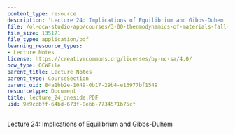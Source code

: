 ```yaml
---
content_type: resource
description: 'Lecture 24: Implications of Equilibrium and Gibbs-Duhem'
file: /ol-ocw-studio-app/courses/3-00-thermodynamics-of-materials-fall-2002/9e9ccbff64bd673f8ebb7734571b75cf_lecture_24_oneside.PDF
file_size: 135171
file_type: application/pdf
learning_resource_types:
- Lecture Notes
license: https://creativecommons.org/licenses/by-nc-sa/4.0/
ocw_type: OCWFile
parent_title: Lecture Notes
parent_type: CourseSection
parent_uid: 84a1bb2e-1049-0b17-29b4-e13977bf1549
resourcetype: Document
title: lecture_24_oneside.PDF
uid: 9e9ccbff-64bd-673f-8ebb-7734571b75cf
---
```

Lecture 24: Implications of Equilibrium and Gibbs-Duhem